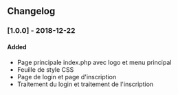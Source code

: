 ## Changelog
### [1.0.0] - 2018-12-22
#### Added
- Page principale index.php avec logo et menu principal
- Feuille de style CSS
- Page de login et page d'inscription
- Traitement du login et traitement de l'inscription
